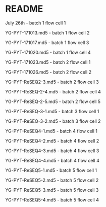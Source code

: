 # README

July 26th - batch 1 flow cell 1

YG-PYT-171013.md5 - batch 1 flow cell 2

YG-PYT-171017.md5 - batch 1 flow cell 3

YG-PYT-171020.md5 - batch 1 flow cell 4

YG-PYT-171023.md5 - batch 2 flow cell 1

YG-PYT-171026.md5 - batch 2 flow cell 2

YG-PYT-ReSEQ2-3.md5 - batch 2 flow cell 3

YG-PYT-ReSEQ-2-4.md5 - batch 2 flow cell 4

YG-PYT-ReSEQ-2-5.md5 - batch 2 flow cell 5

YG-PYT-ReSEQ-3-1.md5 - batch 3 flow cell 1

YG-PYT-ReSEQ-3-2.md5 - batch 3 flow cell 2

YG-PYT-ReSEQ4-1.md5 - batch 4 flow cell 1

YG-PYT-ReSEQ4-2.md5 - batch 4 flow cell 2

YG-PYT-ReSEQ4-3.md5 - batch 4 flow cell 3

YG-PYT-ReSEQ4-4.md5 - batch 4 flow cell 4

YG-PYT-ReSEQ5-1.md5 - batch 5 flow cell 1

YG-PYT-ReSEQ5-2.md5 - batch 5 flow cell 2

YG-PYT-ReSEQ5-3.md5 - batch 5 flow cell 3

YG-PYT-ReSEQ5-4.md5 - batch 5 flow cell 4
